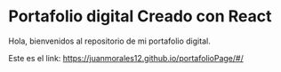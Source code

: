 # Portafolio digital Creado con React

Hola, bienvenidos al repositorio de mi portafolio digital.

Este es el link: https://juanmorales12.github.io/portafolioPage/#/
